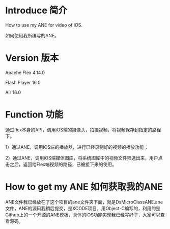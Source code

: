 # Introduce 简介
How to use my ANE for video of iOS.

如何使用我所编写的ANE。

# Version 版本
Apache Flex 4.14.0

Flash Player 16.0

Air 16.0

# Function 功能
通过flex本身的API，调用iOS端的摄像头，拍摄视频，将视频保存到指定的路径下。

1）通过ANE，调用iOS端的播放器，进行已经录制好的视频的播放功能；

2）通过ANE，调用iOS端媒体图库，将系统图库中的视频文件筛选出来，用户点击之后，返回给Flex端视频的路径，已被接下来的使用。

# How to get my ANE 如何获取我的ANE
ANE文件我已经放在了这个项目的ane文件夹下面，就是DsMicroClassANE.ane文件，ANE的源码我稍后提交，是XCODE项目，用Object-C编写的，利用的是Github上的一个开源的ANE模板，具体的iOS功能实现我已经写好了，大家可以查看源码。


